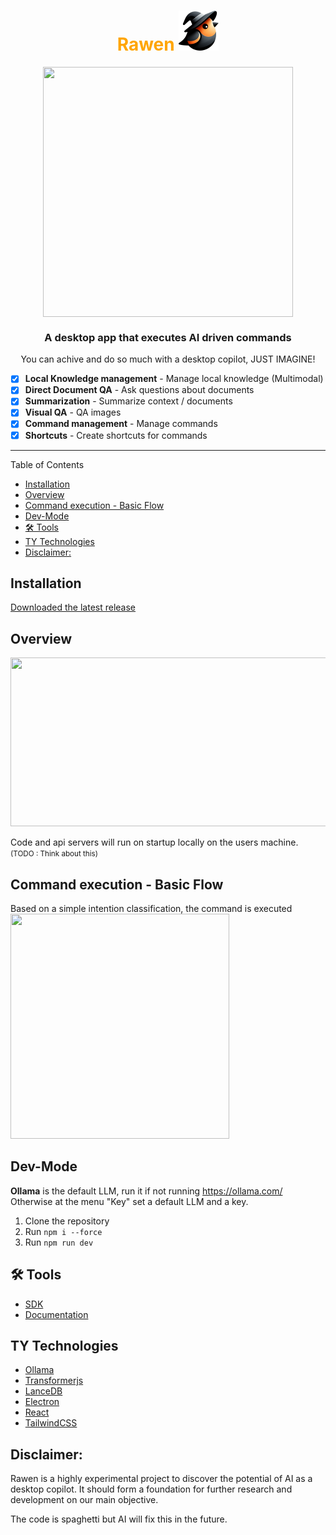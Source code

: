 <center>
<h1 style="color:orange">
 Rawen 
<img src="public/mainlogo.png" width="64" height="64" />
</h1>
<div style="display:flex;justify-content:center; ">
  <img src="https://i.ibb.co/8xmfNxD/Rawenio.png" width="400" height="400" />
</div>

### A desktop app that executes AI driven commands
You can achive and do so much with a desktop copilot, JUST IMAGINE! 

</center>

- [x] **Local Knowledge management** - Manage local knowledge (Multimodal)
- [x] **Direct Document QA** - Ask questions about documents
- [x] **Summarization** - Summarize context / documents
- [x] **Visual QA** - QA images
- [x] **Command management** - Manage commands
- [x] **Shortcuts** - Create shortcuts for commands

---
Table of Contents

- [Installation](#installation)
- [Overview](#overview)
- [Command execution - Basic Flow](#command-execution---basic-flow)
- [Dev-Mode](#dev-mode)
- [🛠️ Tools](#️-tools)
- [TY Technologies](#ty-technologies)
- [Disclaimer:](#disclaimer)

## Installation

[Downloaded the latest release](https://github.com/NexTechFusion/rawen/releases)

## Overview

<img src="https://i.ibb.co/Wx4wgKK/overview.png" width="550" height="270" />

Code and api servers will run on startup locally on the users machine. <br> <small>(TODO : Think about this) </small>

## Command execution - Basic Flow
Based on a simple intention classification, the command is executed
<img src="https://i.ibb.co/ChWc3G7/flow.png" width="350" height="360" />

## Dev-Mode
**Ollama** is the default LLM, run it if not running https://ollama.com/
Otherwise at the menu "Key" set a default LLM and a key.

1. Clone the repository
2. Run `npm i --force`
3. Run `npm run dev`


## 🛠️ Tools

- [SDK](https://github.com/NexTech-Fusion/Rawen-command-maker)
- [Documentation](https://docs.rawen.io/docs/About/origin)

## TY Technologies

- [Ollama](https://github.com/ollama)
- [Transformerjs](https://github.com/xenova/transformers.js)
- [LanceDB](https://github.com/lancedb/lancedb)
- [Electron](https://www.electronjs.org/)
- [React](https://reactjs.org/)
- [TailwindCSS](https://tailwindcss.com/)

## Disclaimer:

Rawen is a highly experimental project to discover the potential of AI as a desktop copilot.
It should form a foundation for further research and development on our main objective.

The code is spaghetti but AI will fix this in the future.
